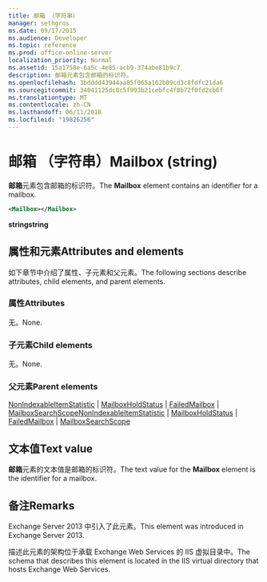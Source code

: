 ```yaml
---
title: 邮箱 （字符串）
manager: sethgros
ms.date: 09/17/2015
ms.audience: Developer
ms.topic: reference
ms.prod: office-online-server
localization_priority: Normal
ms.assetid: 15a1758e-6a5c-4e85-acb9-374abe81b9c7
description: 邮箱元素包含邮箱的标识符。
ms.openlocfilehash: 3bdddd43944aa85f065a162b09cd3c8fdfc21da6
ms.sourcegitcommit: 34041125dc8c5f993b21cebfc4f8b72f0fd2cb6f
ms.translationtype: MT
ms.contentlocale: zh-CN
ms.lasthandoff: 06/11/2018
ms.locfileid: "19826256"
---
```

# <a name="mailbox-string"></a><span data-ttu-id="fa355-103">邮箱 （字符串）</span><span class="sxs-lookup"><span data-stu-id="fa355-103">Mailbox (string)</span></span>

<span data-ttu-id="fa355-104">**邮箱**元素包含邮箱的标识符。</span><span class="sxs-lookup"><span data-stu-id="fa355-104">The **Mailbox** element contains an identifier for a mailbox.</span></span> 
  
```XML
<Mailbox></Mailbox>
```

<span data-ttu-id="fa355-105">**string**</span><span class="sxs-lookup"><span data-stu-id="fa355-105">**string**</span></span>

## <a name="attributes-and-elements"></a><span data-ttu-id="fa355-106">属性和元素</span><span class="sxs-lookup"><span data-stu-id="fa355-106">Attributes and elements</span></span>

<span data-ttu-id="fa355-107">如下章节中介绍了属性、子元素和父元素。</span><span class="sxs-lookup"><span data-stu-id="fa355-107">The following sections describe attributes, child elements, and parent elements.</span></span>
  
### <a name="attributes"></a><span data-ttu-id="fa355-108">属性</span><span class="sxs-lookup"><span data-stu-id="fa355-108">Attributes</span></span>

<span data-ttu-id="fa355-109">无。</span><span class="sxs-lookup"><span data-stu-id="fa355-109">None.</span></span>
  
### <a name="child-elements"></a><span data-ttu-id="fa355-110">子元素</span><span class="sxs-lookup"><span data-stu-id="fa355-110">Child elements</span></span>

<span data-ttu-id="fa355-111">无。</span><span class="sxs-lookup"><span data-stu-id="fa355-111">None.</span></span>
  
### <a name="parent-elements"></a><span data-ttu-id="fa355-112">父元素</span><span class="sxs-lookup"><span data-stu-id="fa355-112">Parent elements</span></span>

<span data-ttu-id="fa355-113">[NonIndexableItemStatistic](nonindexableitemstatistic.md) | [MailboxHoldStatus](mailboxholdstatus.md) | [FailedMailbox](failedmailbox.md) | [MailboxSearchScope](mailboxsearchscope.md)</span><span class="sxs-lookup"><span data-stu-id="fa355-113">[NonIndexableItemStatistic](nonindexableitemstatistic.md) | [MailboxHoldStatus](mailboxholdstatus.md) | [FailedMailbox](failedmailbox.md) | [MailboxSearchScope](mailboxsearchscope.md)</span></span>
  
## <a name="text-value"></a><span data-ttu-id="fa355-114">文本值</span><span class="sxs-lookup"><span data-stu-id="fa355-114">Text value</span></span>

<span data-ttu-id="fa355-115">**邮箱**元素的文本值是邮箱的标识符。</span><span class="sxs-lookup"><span data-stu-id="fa355-115">The text value for the **Mailbox** element is the identifier for a mailbox.</span></span> 
  
## <a name="remarks"></a><span data-ttu-id="fa355-116">备注</span><span class="sxs-lookup"><span data-stu-id="fa355-116">Remarks</span></span>

<span data-ttu-id="fa355-117">Exchange Server 2013 中引入了此元素。</span><span class="sxs-lookup"><span data-stu-id="fa355-117">This element was introduced in Exchange Server 2013.</span></span>
  
<span data-ttu-id="fa355-118">描述此元素的架构位于承载 Exchange Web Services 的 IIS 虚拟目录中。</span><span class="sxs-lookup"><span data-stu-id="fa355-118">The schema that describes this element is located in the IIS virtual directory that hosts Exchange Web Services.</span></span>
  

